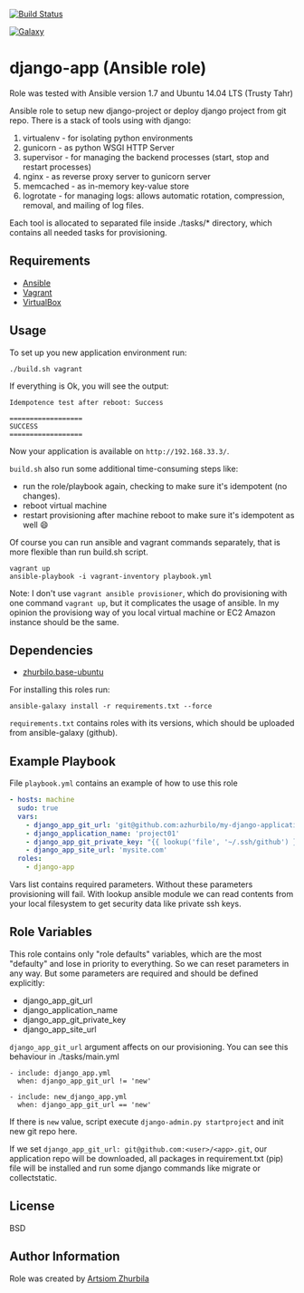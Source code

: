 [![Build Status](https://travis-ci.org/azhurbilo/django-app.svg?branch=master)](https://travis-ci.org/azhurbilo/django-app)

[![Galaxy](http://img.shields.io/badge/galaxy-zhurbilo.django--app-blue.svg?style=flat-square)](https://galaxy.ansible.com/list#/roles/2068)


django-app (Ansible role)
=========

Role was tested with Ansible version 1.7 and Ubuntu 14.04 LTS (Trusty Tahr)

Ansible role to setup new django-project or deploy django project from git repo. There is a stack of tools using with django:

1. virtualenv - for isolating python environments
2. gunicorn - as python WSGI HTTP Server
3. supervisor - for managing the backend processes (start, stop and restart processes)
4. nginx - as reverse proxy server to gunicorn server
5. memcached - as in-memory key-value store 
6. logrotate - for managing logs: allows automatic rotation, compression, removal, and mailing of log files.

Each tool is allocated to separated file inside ./tasks/* directory, which contains all needed tasks for provisioning.


Requirements
------------

- [Ansible](http://docs.ansible.com/intro_installation.html)
- [Vagrant](http://www.vagrantup.com/downloads.html)
- [VirtualBox](https://www.virtualbox.org/wiki/Downloads)

Usage
------------
To set up you new application environment run:

    ./build.sh vagrant

If everything is Ok, you will see the output:

    Idempotence test after reboot: Success
    
    ==================
    SUCCESS
    ==================
      

Now your application is available on `http://192.168.33.3/`.
   
`build.sh` also run some additional time-consuming steps like:
  
* run the role/playbook again, checking to make sure it's idempotent (no changes).
* reboot virtual machine
* restart provisioning after machine reboot to make sure it's idempotent as well :smile:

Of course you can run ansible and vagrant commands separately, that is more flexible than run build.sh script.

    vagrant up
    ansible-playbook -i vagrant-inventory playbook.yml

Note: I don't use `vagrant ansible provisioner`, which do provisioning with one command `vagrant up`, but it complicates the usage of ansible.
In my opinion the provisiong way of you local virtual machine or EC2 Amazon instance should be the same.


Dependencies
------------

- [zhurbilo.base-ubuntu](https://galaxy.ansible.com/list#/roles/2046)

For installing this roles run:
    
    ansible-galaxy install -r requirements.txt --force
    
`requirements.txt` contains roles with its versions, which should be uploaded from ansible-galaxy (github).


Example Playbook
----------------

File `playbook.yml` contains an example of how to use this role

```yaml
- hosts: machine
  sudo: true
  vars:
    - django_app_git_url: 'git@github.com:azhurbilo/my-django-application.git'
    - django_application_name: 'project01'
    - django_app_git_private_key: "{{ lookup('file', '~/.ssh/github') }}"
    - django_app_site_url: 'mysite.com'
  roles:
    - django-app
```

Vars list contains required parameters. Without these parameters provisioning will fail.
With lookup ansible module we can read contents from your local filesystem to get security data like private
ssh keys.


Role Variables
--------------

This role contains only "role defaults" variables, which are the most "defaulty" and lose in priority to everything.
So we can reset parameters in any way. But some parameters are required and should be defined explicitly:

- django_app_git_url
- django_application_name
- django_app_git_private_key
- django_app_site_url

`django_app_git_url` argument affects on our provisioning. 
You can see this behaviour in ./tasks/main.yml

    - include: django_app.yml
      when: django_app_git_url != 'new'
    
    - include: new_django_app.yml
      when: django_app_git_url == 'new'
  
If there is `new` value, script execute `django-admin.py startproject` and init new git repo here.

If we set `django_app_git_url: git@github.com:<user>/<app>.git`, our application repo will be downloaded, all packages in
requirement.txt (pip) file will be installed and run some django commands like migrate or collectstatic.


License
-------

BSD

Author Information
------------------

Role was created by [Artsiom Zhurbila](http://www.linkedin.com/in/zhurbila)
